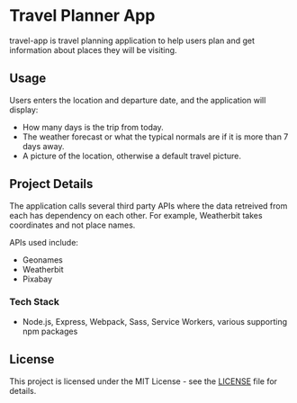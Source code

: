 # Travel Planner App

travel-app is travel planning application to help users plan and get information about places they will be visiting.

## Usage

Users enters the location and departure date, and the application will display:

- How many days is the trip from today.
- The weather forecast or what the typical normals are if it is more than 7 days away.
- A picture of the location, otherwise a default travel picture.

## Project Details

The application calls several third party APIs where the data retreived from each has dependency on each other. For example, Weatherbit takes coordinates and not place names.

APIs used include:

- Geonames
- Weatherbit
- Pixabay

### Tech Stack

- Node.js, Express, Webpack, Sass, Service Workers, various supporting npm packages

## License

This project is licensed under the MIT License - see the [LICENSE](LICENSE) file for details.
